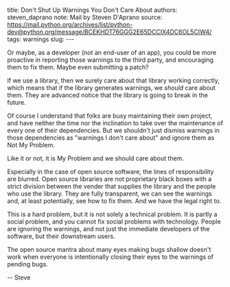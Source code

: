 title: Don't Shut Up Warnings You Don't Care About 
authors: steven_daprano
note: Mail by Steven D'Aprano
source: https://mail.python.org/archives/list/python-dev@python.org/message/BCEKHDT76GGG2E65DCCIX4DC6OL5CIW4/
tags: warnings
slug: ---


Or maybe, as a developer (not an end-user of an app), you could be more
proactive in reporting those warnings to the third party, and
encouraging them to fix them. Maybe even submitting a patch?

If we use a library, then we surely care about that library working
correctly, which means that if the library generates warnings, we
*should* care about them. They are advanced notice that the library is
going to break in the future.

Of course I understand that folks are busy maintaining their own
project, and have neither the time nor the inclination to take over the
maintenance of every one of their dependencies. But we shouldn't just
dismiss warnings in those dependencies as "warnings I don't care about"
and ignore them as Not My Problem.

Like it or not, it is My Problem and we should care about them.

Especially in the case of open source software, the lines of
responsibility are blurred. Open source libraries are not proprietary
black boxes with a strict division between the vender that supplies the
library and the people who use the library. They are fully transparent,
we can see the warnings and, at least potentially, see how to fix them.
And we have the legal right to.

This is a hard problem, but it is not solely a technical problem. It is
partly a social problem, and you cannot fix social problems with
technology. People are ignoring the warnings, and not just the immediate
developers of the software, but their downstream users.

The open source mantra about many eyes making bugs shallow doesn't work
when everyone is intentionally closing their eyes to the warnings of
pending bugs.

-- Steve